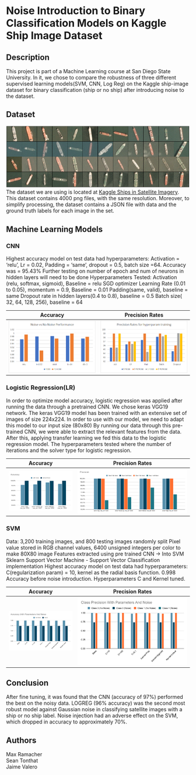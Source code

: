 # Noise Introduction to Binary Classification Models on Kaggle Ship Image Dataset 
## Description
 This project is part of a Machine Learning course at San Diego State University. In it, we chose to compare the robustness of three different supervised learning models(SVM, CNN, Log Reg) on the Kaggle ship-image dataset for binary classification (ship or no ship) after introducing noise to the dataset.
 
## Dataset
![Samples Images from Dataset](https://github.com/jvaleros/ML_ClassifyShips/blob/main/images/ShipsSampleImage.png)
 The dataset we are using is located at [Kaggle Ships in Satellite Imagery](https://www.kaggle.com/rhammell/ships-in-satellite-imagery). This dataset contains 4000 png files, with the same resolution. Moreover, to simplify processing, the dataset contains a JSON file with data and the ground truth labels for each image in the set.
## Machine Learning Models
### CNN
Highest accuracy model on test data had hyperparameters: Activation = ‘relu’, Lr = 0.02, 
Padding = ‘same’, dropout = 0.5, batch size =64. Accuracy was = 95.43%
Further testing on number of epoch and num of neurons in hidden layers will need to be done
Hyperparameters Tested:
Activation (relu, softmax, sigmoid), Baseline = relu
SGD optimizer Learning Rate (0.01 to 0.05), momentum = 0.9, Baseline = 0.01
Padding(same, valid), baseline = same
Dropout rate in hidden layers(0.4 to 0.8), baseline = 0.5
Batch size( 32, 64, 128, 256), baseline = 64

Accuracy            |  Precision Rates
:-------------------------:|:-------------------------:
![CNN Accuracy](https://github.com/jvaleros/ML_ClassifyShips/blob/main/images/CNN_accuracy.png) |  ![CNN Precision](https://github.com/jvaleros/ML_ClassifyShips/blob/main/images/CNN_precision.png)

### Logistic Regression(LR)
In order to optimize model accuracy, logistic regression was applied after running the data through a pretrained CNN. We chose keras VGG19 network. The keras VGG19 model has been trained with an extensive set of images of size 224x224. In order to use with our model, we need to adapt this model to our input size (80x80)
By running our data through this pre-trained CNN, we were able to extract the relevant features from the data. After this, applying transfer learning we fed this data to the logistic regression model.
The hyperparameters tested where the number of iterations and the solver type for logistic regression.



Accuracy            |  Precision Rates
:-------------------------:|:-------------------------:
![LR Accuracy](https://github.com/jvaleros/ML_ClassifyShips/blob/main/images/LR_accuracy.png) |  ![LR Precision](https://github.com/jvaleros/ML_ClassifyShips/blob/main/images/LR_precision.png)
### SVM
Data: 3,200 training images, and 800 testing images randomly split
Pixel value stored in RGB channel values, 6400 unsigned integers per color to make 80X80 image
Features extracted using pre trained CNN → Into SVM
Sklearn Support Vector Machine - Support Vector Classification implementation
Highest accuracy model on test data had hyperparameters: C(regularization param) = 10, kernel as the radial basis function. 0.998 Accuracy before noise introduction.
Hyperparameters C and Kernel tuned.

Accuracy            |  Precision Rates
:-------------------------:|:-------------------------:
![SVM Accuracy](https://github.com/jvaleros/ML_ClassifyShips/blob/main/images/SVM_accuracy.png) |  ![SVM Precision](https://github.com/jvaleros/ML_ClassifyShips/blob/main/images/SVM_precision.png)

## Conclusion
After fine tuning, it was found that the CNN (accuracy of 97%) performed the best on the noisy data. LOGREG (96% accuracy) was the second most robust model against Gaussian noise in classifying satellite images with a ship or no ship label. Noise injection had an adverse effect on the SVM, which dropped in accuracy to approximately 70%.
## Authors
Max Ramacher \
Sean Tonthat \
Jaime Valero 

